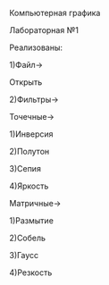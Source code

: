 Компьютерная графика

Лабораторная №1

Реализованы:

1)Файл->

Открыть

2)Фильтры->

Точечные->

   1)Инверсия

   2)Полутон

   3)Сепия

   4)Яркость  

Матричные->

   1)Размытие

   2)Собель

   3)Гаусс

   4)Резкость
